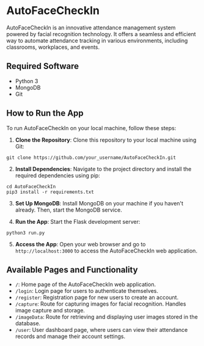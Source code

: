 # AutoFaceCheckIn

AutoFaceCheckIn is an innovative attendance management system powered by facial recognition technology. It offers a seamless and efficient way to automate attendance tracking in various environments, including classrooms, workplaces, and events.

## Required Software

- Python 3
- MongoDB
- Git

## How to Run the App

To run AutoFaceCheckIn on your local machine, follow these steps:

1. **Clone the Repository**: Clone this repository to your local machine using Git:

```
git clone https://github.com/your_username/AutoFaceCheckIn.git
```

2. **Install Dependencies**: Navigate to the project directory and install the required dependencies using pip:

```
cd AutoFaceCheckIn
pip3 install -r requirements.txt

```

3. **Set Up MongoDB**: Install MongoDB on your machine if you haven't already. Then, start the MongoDB service.

4. **Run the App**: Start the Flask development server:

```
python3 run.py
```

5. **Access the App**: Open your web browser and go to `http://localhost:3000` to access the AutoFaceCheckIn web application.

## Available Pages and Functionality

- `/`: Home page of the AutoFaceCheckIn web application.
- `/login`: Login page for users to authenticate themselves.
- `/register`: Registration page for new users to create an account.
- `/capture`: Route for capturing images for facial recognition. Handles image capture and storage.
- `/imageData`: Route for retrieving and displaying user images stored in the database.
- `/user`: User dashboard page, where users can view their attendance records and manage their account settings.
